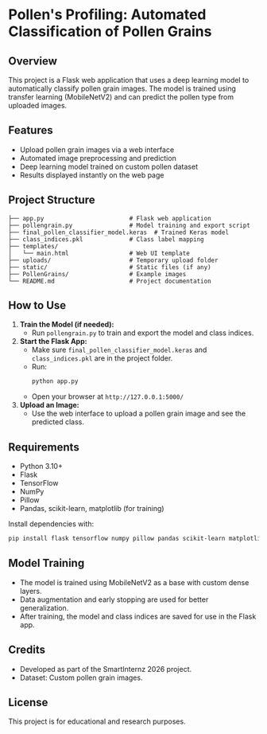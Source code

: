 # Pollen's Profiling: Automated Classification of Pollen Grains

## Overview

This project is a Flask web application that uses a deep learning model to automatically classify pollen grain images. The model is trained using transfer learning (MobileNetV2) and can predict the pollen type from uploaded images.

## Features

- Upload pollen grain images via a web interface
- Automated image preprocessing and prediction
- Deep learning model trained on custom pollen dataset
- Results displayed instantly on the web page

## Project Structure

```
├── app.py                        # Flask web application
├── pollengrain.py                # Model training and export script
├── final_pollen_classifier_model.keras  # Trained Keras model
├── class_indices.pkl             # Class label mapping
├── templates/
│   └── main.html                 # Web UI template
├── uploads/                      # Temporary upload folder
├── static/                       # Static files (if any)
├── PollenGrains/                 # Example images
└── README.md                     # Project documentation
```

## How to Use

1. **Train the Model (if needed):**
   - Run `pollengrain.py` to train and export the model and class indices.
2. **Start the Flask App:**
   - Make sure `final_pollen_classifier_model.keras` and `class_indices.pkl` are in the project folder.
   - Run:
     ```bash
     python app.py
     ```
   - Open your browser at `http://127.0.0.1:5000/`
3. **Upload an Image:**
   - Use the web interface to upload a pollen grain image and see the predicted class.

## Requirements

- Python 3.10+
- Flask
- TensorFlow
- NumPy
- Pillow
- Pandas, scikit-learn, matplotlib (for training)

Install dependencies with:

```bash
pip install flask tensorflow numpy pillow pandas scikit-learn matplotlib
```

## Model Training

- The model is trained using MobileNetV2 as a base with custom dense layers.
- Data augmentation and early stopping are used for better generalization.
- After training, the model and class indices are saved for use in the Flask app.

## Credits

- Developed as part of the SmartInternz 2026 project.
- Dataset: Custom pollen grain images.

## License

This project is for educational and research purposes.
